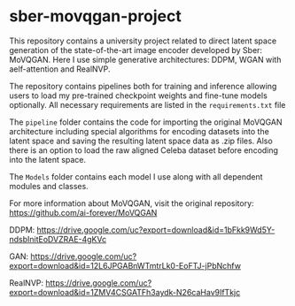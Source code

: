 # sber-movqgan-project
This repository contains a university project related to direct latent space generation of the state-of-the-art image encoder developed by Sber: MoVQGAN.
Here I use simple generative architectures: DDPM, WGAN with aelf-attention and RealNVP. 


The repository contains pipelines both for training and inference allowing users to load my pre-trained checkpoint weights and fine-tune models optionally. 
All necessary requirements are listed in the `requirements.txt` file


The `pipeline` folder contains the code for importing the original MoVQGAN architecture including special algorithms for encoding datasets into the latent space and saving the resulting latent space data as .zip files. Also there is an option to load the raw aligned Celeba dataset before encoding into the latent space. 


The `Models` folder contains each model I use along with all dependent modules and classes.


For more information about MoVQGAN, visit the original repository:  https://github.com/ai-forever/MoVQGAN


DDPM: https://drive.google.com/uc?export=download&id=1bFkk9Wd5Y-ndsbInitEoDVZRAE-4gKVc

GAN: https://drive.google.com/uc?export=download&id=12L6JPGABnWTmtrLk0-EoFTJ-jPbNchfw

RealNVP: https://drive.google.com/uc?export=download&id=1ZMV4CSGATFh3aydk-N26caHav9IfTkjc
